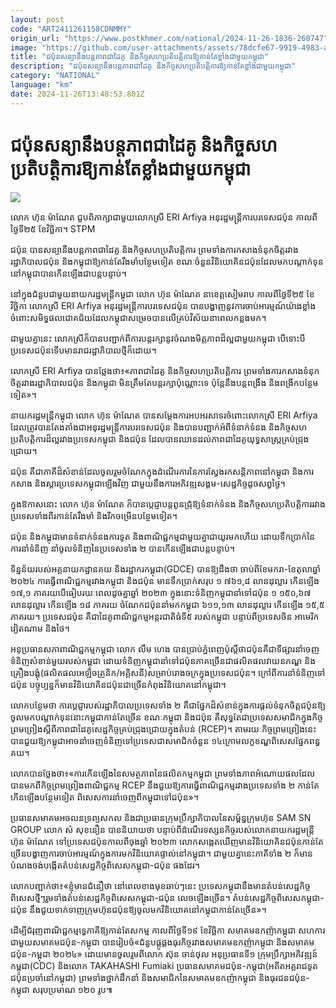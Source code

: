 ```yaml
---
layout: post
code: "ART2411261158CDNMMY"
origin_url: "https://www.postkhmer.com/national/2024-11-26-1836-260747"
image: "https://github.com/user-attachments/assets/78dcfe67-9919-4983-a616-754bdb44a448"
title: "ជប៉ុន​សន្យា​នឹង​បន្ត​ភាព​ជា​ដៃគូ និង​កិច្ច​សហ​ប្រតិបត្តិការ​ឱ្យ​កាន់​តែ​ខ្លាំង​ជាមួយ​កម្ពុជា"
description: "​​ជប៉ុន​សន្យា​នឹង​បន្ត​ភាព​ជា​ដៃគូ និង​កិច្ច​សហ​ប្រតិបត្តិការ​ឱ្យ​កាន់​តែ​ខ្លាំង​ជាមួយ​កម្ពុជា​"
category: "NATIONAL"
language: "km"
date: 2024-11-26T13:48:53.801Z
---
```


# ជប៉ុន​សន្យា​នឹង​បន្ត​ភាព​ជា​ដៃគូ និង​កិច្ច​សហ​ប្រតិបត្តិការ​ឱ្យ​កាន់​តែ​ខ្លាំង​ជាមួយ​កម្ពុជា

![](https://github.com/user-attachments/assets/8614de4c-6d66-4c85-8af4-ef3b63d4389f)

លោក ហ៊ុន ម៉ាណែត ជួបពិភាក្សាជាមួយលោកស្រី ERI Arfiya អនុរដ្ឋមន្ត្រីការបរទេសជប៉ុន កាលពីថ្ងៃទី២៥ ខែវិច្ឆិកា។ STPM

ជប៉ុន បាន​សន្យា​នឹង​បន្ត​ភាព​ជាដៃគូ និង​កិច្ច​សហ​ប្រតិបត្តិការ ព្រម​ទាំង​ការ​កសាង​ទំនុក​ចិត្ត​រវាង​រដ្ឋាភិបាល​ជប៉ុន និង​កម្ពុជា​ឱ្យ​កាន់​តែ​រឹងមាំ​បន្ថែម​ទៀត ខណៈ​ចំនួន​វិនិយោគិន​ជប៉ុន​ដែល​មក​បណ្តាក់​ទុន​នៅ​កម្ពុជា​បាន​កើន​ឡើង​ជា​បន្ត​បន្ទាប់។

នៅ​ក្នុង​ជំនួប​ជា​មួយ​នាយក​រដ្ឋមន្ត្រី​កម្ពុជា លោក ហ៊ុន ម៉ាណែត នា​ខេត្ត​សៀមរាប កាល​ពី​ថ្ងៃ​ទី​២៥ ខែ​វិច្ឆិកា លោកស្រី ERI Arfiya អនុ​រដ្ឋមន្ត្រី​ការបរទេស​ជប៉ុន បាន​បង្ហាញ​នូវ​ការ​ចាប់​អារម្មណ៍​យ៉ាង​ខ្លាំង​ចំពោះ​សមិទ្ធផល​ជោគជ័យ​ដែល​កម្ពុជា​សម្រេច​បាន​លើ​គ្រប់​វិស័យ​នា​ពេល​កន្លង​មក។ 

ជា​មួយ​គ្នា​នេះ លោកស្រី​ក៏​បាន​បញ្ជាក់​ពី​ការ​បន្ត​រក្សា​នូវ​ចំណង​មិត្តភាព​ដ៏​ល្អ​ជា​មួយ​កម្ពុជា បើ​ទោះបី​ប្រទេស​ជប៉ុន​ទើប​មាន​រាជ​រដ្ឋាភិបាល​ថ្មី​ក៏​ដោយ។

លោកស្រី ERI Arfiya បាន​ថ្លែង​ថា៖​«​ភាព​ជា​ដៃគូ និង​កិច្ច​សហប្រតិបត្តិការ ព្រមទាំង​ការ​កសាង​ទំនុកចិត្ត​រវាង​រដ្ឋាភិបាល​ជប៉ុន និង​កម្ពុជា មិន​ត្រឹម​តែ​បន្ត​រក្សា​ប៉ុណ្ណោះ​ទេ ប៉ុន្តែ​នឹង​បន្ត​ពង្រឹង និង​ពង្រីក​បន្ថែម​ទៀត»។

នាយក​រដ្ឋមន្ត្រី​កម្ពុជា លោក ហ៊ុន ម៉ាណែត បាន​សម្ដែង​ការ​អបអរសាទរ​ចំពោះ​លោកស្រី ERI Arfiya ដែល​ត្រូវ​បាន​តែង​តាំង​ជា​អនុរដ្ឋមន្ត្រី​ការបរទេស​ជប៉ុន និង​បាន​បញ្ជាក់​អំពី​ទំនាក់ទំនង និង​កិច្ច​សហប្រតិបត្តិការ​ដ៏​ល្អ​រវាង​ប្រទេស​កម្ពុជា និង​ជប៉ុន ដែល​បាន​ឈាន​ដល់​ភាព​ជាដៃគូ​យុទ្ធសាស្ត្រ​គ្រប់ជ្រុង​ជ្រោយ​។ 

ជប៉ុន គឺ​ជា​ភាគី​ដ៏​សំខាន់​ដែល​ចូល​រួម​ចំណែក​ក្នុង​ដំណើរការ​នៃ​ការ​ស្វែង​រក​សន្តិភាព​នៅ​កម្ពុជា និង​ការ​កសាង​ និង​ស្ដារ​ប្រទេស​កម្ពុជា​ឡើង​វិញ​ ជាមួយ​នឹង​ការ​អភិវឌ្ឍ​សង្គម​-សេដ្ឋកិច្ច​ដូច​សព្វថ្ងៃ។

ក្នុង​ឱកាស​នោះ លោក ហ៊ុន ម៉ាណែត ក៏​បាន​ប្ដេជ្ញា​បន្ត​ពូនជ្រុំ​ឱ្យ​ទំនាក់ទំនង និង​កិច្ច​សហប្រតិបត្តិការ​រវាង​ប្រទេស​ទាំង​ពីរ​កាន់​តែ​រឹងមាំ និង​រីក​ចម្រើន​បន្ថែម​ទៀត។

ជប៉ុន និង​កម្ពុជា​មាន​ទំនាក់​ទំនង​ការទូត និង​ពាណិជ្ជកម្ម​ជាមួយគ្នា​ជា​យូរមក​ហើយ ដោយ​ទឹក​ប្រាក់​នៃ​ការ​នាំ​ទំនិញ នាំចូល​ទំនិញ​នៃ​ប្រទេស​ទាំង ២ បាន​កើន​ឡើង​ជាបន្ត​បន្ទាប់។

ទិន្នន័យ​របស់​អគ្គនាយកដ្ឋាន​គយ និង​រដ្ឋាករកម្ពុជា(GDCE) បាន​ឱ្យ​ដឹង​ថា ចាប់​ពី​ខែ​មករា​-​ខែតុលា​ ឆ្នាំ​ ២០២៤ ការ​ធ្វើ​ពាណិជ្ជកម្ម​រវាង​កម្ពុជា និង​ជប៉ុន មាន​ទឹកប្រាក់​សរុប ១ ៧៦១,៨ ​លាន​ដុល្លារ កើន​ឡើង ១៧,១ ​ភាគរយ​បើ​ធៀប​រយៈពេល​ដូចគ្នា​ឆ្នាំ ២០២៣​ ក្នុង​នោះ​ទំនិញ​កម្ពុជា​នាំ​ទៅ​ជប៉ុន ១ ១៥០,៦៧​ លាន​ដុល្លារ កើន​ឡើង ១៨ ភាគរយ ចំណែក​ជប៉ុន​នាំ​មក​កម្ពុជា ៦១១,១៣ លាន​ដុល្លារ កើន​ឡើង ១៥,៥​ ភាគរយ។​ ប្រទេស​ជប៉ុន ​គឺជា​ដៃគូ​ពាណិជ្ជកម្ម​អន្តរជាតិ​ធំ​ទី៥ របស់​កម្ពុជា បន្ទាប់​ពី​ប្រទេស​ចិន អាមេរិក វៀតណាម និង​ថៃ។

អនុ​ប្រធាន​សភា​ពាណិជ្ជកម្ម​កម្ពុជា លោក លឹម ហេង បាន​ប្រាប់​ភ្នំពេញ​ប៉ុស្តិ៍ថា ​ជប៉ុន​គឺ​ជា​ទីផ្សារ​នាំ​ចេញ​ទំនិញ​សំខាន់​មួយ​របស់​កម្ពុជា ដោយ​ទំនិញ​កម្ពុជា​នាំ​ទៅ​ជប៉ុន​ភាគ​ច្រើន​ជា​ផលិតផល​វាយនភណ្ឌ និង​គ្រឿងបង្គុំ​(ផលិតផល​អេឡិចត្រូនិក​/អគ្គិសនី)​សម្រាប់​រោងចក្រ​ក្នុង​ប្រទេស​ជប៉ុន។ ក្រៅ​ពី​ការនាំ​ទំនិញ​ទៅ​ជប៉ុន បច្ចុប្បន្នក៏​មាន​វិនិយោគិន​ជប៉ុន​ជាច្រើន​កំពុង​វិនិយោគ​នៅ​កម្ពុជា។

លោក​បន្ថែម​ថា ការ​ប្តេជ្ញា​របស់​រដ្ឋាភិបាល​ប្រទេស​ទាំង ២ គឺ​ជា​ផ្នែក​ដ៏​សំខាន់​ក្នុង​ការ​ផ្តល់​ទំនុក​ចិត្ត​ជប៉ុន​ឱ្យ​ចូល​មក​បណ្តាក់​ទុន​នោះ​កម្ពុជា​កាន់​តែ​ច្រើន ខណៈ​កម្ពុជា និង​ជប៉ុន គឺ​សុទ្ធ​តែ​ជា​ប្រទេស​សមាជិក​ក្នុង​កិច្ច​ព្រម​ព្រៀង​ស្ដីពី​ភាព​ជាដៃគូ​សេដ្ឋកិច្ច​គ្រប់ជ្រុង​ជ្រោយ​ក្នុង​តំបន់ (RCEP)។ តាមរយៈ​កិច្ច​ព្រម​ព្រៀង​នេះបាន​ជួយ​ឱ្យ​កម្ពុជា​អាច​​នាំ​ចេញ​ទំនិញ​ទៅ​​ប្រទេស​ជា​សមាជិក​ចំនួន ១៤ ​ក្រោម​លក្ខខណ្ឌ​ពិសេស​ផ្នែក​ពន្ធ​គយ។​

លោក​បាន​ថ្លែង​ថា៖​«​ការ​កើន​ឡើង​នៃ​សមត្ថភាព​នៃ​ផលិតកម្ម​កម្ពុជា ព្រម​ទាំង​ភាពអំ​ណោយ​ផល​ដែល​បាន​មក​ពី​កិច្ច​ព្រម​ព្រៀង​ពាណិជ្ជកម្ម RCEP នឹង​ជួយ​ឱ្យ​ការ​ធ្វើ​ពាណិជ្ជកម្ម​រវាង​ប្រទេស​ទាំង ២ កាន់​តែ​កើន​ឡើង​បន្ថែម​ទៀត ពិសេស​ការ​នាំ​ចេញ​ពី​កម្ពុជា​ទៅ​ជប៉ុន»។

ប្រធាន​សមាគម​អចលនទ្រព្យ​សកល ​និង​ជា​ប្រធាន​ក្រុម​ប្រឹក្សាភិបាល​នៃ​សម្ព័ន្ធ​ក្រុមហ៊ុន SAM SN GROUP លោក សំ សុខនឿន បាន​និយាយ​ថា បន្ទាប់​ពី​ដំណើរ​ទស្សនកិច្ច​របស់​លោក​នាយក​រដ្ឋមន្ត្រី ហ៊ុន ម៉ាណែត ទៅ​ប្រទេស​ជប៉ុន​កាលពី​ចុង​ឆ្នាំ​ ២០២៣ លោក​សង្កេត​ឃើញ​មាន​វិនិយោគិន​ជប៉ុន​កាន់​តែ​ច្រើន​បង្ហាញ​ការ​ចាប់​អារម្មណ៍​ក្នុង​ការ​មក​វិនិយោគ​ផ្ទាល់​នៅ​កម្ពុជា។ ជា​មួយ​គ្នា​នេះ​ភាគី​ទាំង ២ ក៏មាន​បំណង​ចង់​បង្កើត​តំបន់​សេដ្ឋកិច្ច​ពិសេស​កម្ពុជា​-​ជប៉ុន ផងដែរ។

លោក​បញ្ជាក់​ថា​៖«ខ្ញុំ​មាន​ជំនឿ​ថា នៅ​ពេល​ខាងមុខ​ឆាប់ៗ​នេះ ប្រទេស​កម្ពុជា​នឹងមាន​តំបន់​សេដ្ឋកិច្ច​ពិសេស​ថ្មីៗ​រួមទាំង​តំបន់​សេដ្ឋកិច្ច​ពិសេស​កម្ពុជា​-​ជប៉ុន លេច​ឡើង​ច្រើន​។ តំបន់​សេដ្ឋកិច្ច​ពិសេស​កម្ពុជា​-​ជប៉ុន នឹង​ជួយ​ទាក់ទាញ​ក្រុមហ៊ុន​ជប៉ុន​ឱ្យ​ចូលមក​វិនិយោគ​នៅ​កម្ពុជា​កាន់តែ​ច្រើន»។

ដើម្បី​ជំរុញ​ពាណិជ្ជកម្ម​ទ្វេភាគី​ឱ្យ​កាន់​តែ​សកម្ម កាល​ពី​ថ្ងៃ​ទី​១៩ ខែ​វិច្ឆិកា សមាគម​ឧកញ៉ា​កម្ពុជា សហការ​ជាមួយ​សមាគម​ជប៉ុន-​កម្ពុជា បាន​រៀបចំ​«ជំនួប​ផ្គូផ្គង​ធុរកិច្ច​រវាង​សមាគម​ឧកញ៉ា​កម្ពុជា និង​សមាគម​ជប៉ុន-​កម្ពុជា ២០២៤» ដោយ​មាន​ចូល​រួម​ពី​លោក ស៊ុន ចាន់ថុល អនុ​ប្រធាន​ទី១ ក្រុម​ប្រឹក្សា​អភិវឌ្ឍន៍​កម្ពុជា​(CDC) និង​លោក TAKAHASHI Fumiaki ប្រធាន​សមាគម​ជប៉ុន-​កម្ពុជា​(អតីត​អគ្គ​រាជទូត​ជប៉ុន​ប្រចាំ​នៅ​កម្ពុជា) ព្រម​ទាំង​ថ្នាក់​ដឹកនាំ និង​សមាជិក​នៃ​សមាគម​ឧកញ៉ា​កម្ពុជា និង​ធុរជន​ជប៉ុន-​កម្ពុជា សរុប​ប្រមាណ ១២០ រូប៕